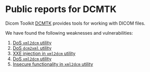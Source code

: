 # Public reports for DCMTK

Dicom Toolkit [DCMTK](https://dicom.offis.de/dcmtk.php.de) provides tools for working with DICOM files.

We have found the following weaknesses and vulnerabilities:

1. [DoS `xml2dcm` utility](./xml2dcm_dos.md)
2. [DoS `dcm2xml` utility](./dcm2xml_dos.md)
3. [XXE injection in `xml2dcm` utility](./xml2dcm_xxe.md)
4. [DoS `xml2dcm` utility](./xml2dcm_dos1.md)
5. [Insecure functionality in `xml2dcm` utility](./xml2dcm_insecure_functionality.md) 